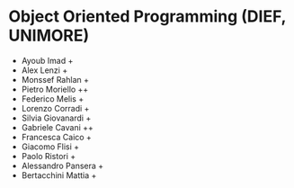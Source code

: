 # Object Oriented Programming (DIEF, UNIMORE)

* Ayoub Imad +
* Alex Lenzi + 
* Monssef Rahlan +
* Pietro Moriello ++
* Federico Melis +
* Lorenzo Corradi +
* Silvia Giovanardi +
* Gabriele Cavani ++
* Francesca Caico +
* Giacomo Flisi +
* Paolo Ristori +
* Alessandro Pansera +
* Bertacchini Mattia +